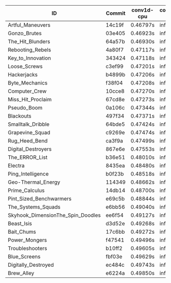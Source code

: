 |ID|Commit|conv1d-cpu|conv1d-gpu|DWSPConv2D-gpu|gemm-gpu|avg|
|-|-|-|-|-|-|-|
|Artful_Maneuvers|14c19f|0.46797s|infs|infs|4.42114s|infs|
|Gonzo_Brutes|03e405|0.46923s|infs|infs|4.49995s|infs|
|The_Hit_Blunders|64a57b|0.46930s|infs|infs|4.49541s|infs|
|Rebooting_Rebels|4a80f7|0.47117s|infs|infs|4.51372s|infs|
|Key_to_Innovation|343424|0.47118s|infs|infs|4.50634s|infs|
|Loose_Screws|c3ef99|0.47201s|infs|infs|4.70471s|infs|
|Hackerjacks|b4899b|0.47206s|infs|infs|4.50713s|infs|
|Byte_Mechanics|f38f04|0.47208s|infs|infs|4.50233s|infs|
|Computer_Crew|10cce8|0.47270s|infs|infs|4.50891s|infs|
|Miss_Hit_Proclaim|67cd8e|0.47273s|infs|infs|4.51299s|infs|
|Pseudo_Boom|0a106c|0.47344s|infs|infs|4.52399s|infs|
|Blackouts|497f34|0.47371s|infs|infs|4.51993s|infs|
|Smalltalk_Dribble|64bde5|0.47424s|infs|infs|4.53121s|infs|
|Grapevine_Squad|c9269e|0.47474s|infs|infs|4.50197s|infs|
|Rug_Heed_Bend|ca3f9a|0.47499s|infs|infs|4.42176s|infs|
|Digital_Destroyers|867e6e|0.47553s|infs|infs|4.52542s|infs|
|The_ERROR_List|b36e51|0.48010s|infs|infs|4.37905s|infs|
|Electra|8435ea|0.48480s|infs|infs|4.36812s|infs|
|Ping_Intelligence|b0f23b|0.48518s|infs|infs|4.37090s|infs|
|Geo-Thermal_Energy|114349|0.48662s|infs|infs|4.36195s|infs|
|Prime_Calculus|14db14|0.48700s|infs|infs|4.41734s|infs|
|Pint_Sized_Benchwarmers|e69c5b|0.48844s|infs|infs|4.44593s|infs|
|The_Systems_Squads|e6bb56|0.49040s|infs|infs|4.35705s|infs|
|Skyhook_DimensionThe_Spin_Doodles|ee6f54|0.49127s|infs|infs|4.36819s|infs|
|Beast_Isis|d3d52e|0.49268s|infs|infs|4.41990s|infs|
|Bait_Chums|17c6bb|0.49272s|infs|infs|4.36949s|infs|
|Power_Mongers|f47541|0.49496s|infs|infs|4.38116s|infs|
|Troubleshooters|b10ff2|0.49605s|infs|infs|4.39737s|infs|
|Blue_Screens|fbf03e|0.49629s|infs|infs|4.37646s|infs|
|Digitally_Destroyed|ec484c|0.49743s|infs|infs|4.37349s|infs|
|Brew_Alley|e6224a|0.49850s|infs|infs|4.38237s|infs|
